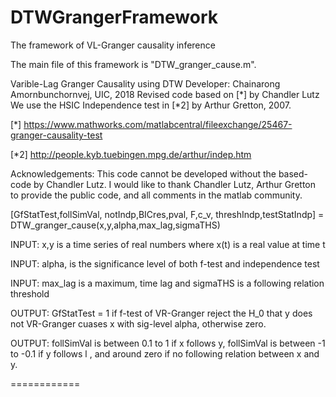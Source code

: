 

# DTWGrangerFramework

The framework of VL-Granger causality inference

The main file of this framework is "DTW_granger_cause.m".

Varible-Lag Granger Causality using DTW
Developer: Chainarong Amornbunchornvej, UIC, 2018
Revised code based on [*] by Chandler Lutz
We use the HSIC Independence test in [*2] by Arthur Gretton, 2007.

[*] https://www.mathworks.com/matlabcentral/fileexchange/25467-granger-causality-test

[*2] http://people.kyb.tuebingen.mpg.de/arthur/indep.htm

 Acknowledgements:
   This code cannot be developed without the based-code by Chandler Lutz.
   I would like to thank Chandler Lutz, Arthur Gretton to provide the public code, 
   and all comments in the matlab community.

 [GfStatTest,follSimVal, notIndp,BICres,pval, F,c_v, threshIndp,testStatIndp] = DTW_granger_cause(x,y,alpha,max_lag,sigmaTHS)
 
 INPUT: x,y is a time series of real numbers where x(t) is a real value at time t
 
 INPUT: alpha, is the significance level of both f-test and independence test
 
 INPUT: max_lag is a maximum, time lag and sigmaTHS is a following relation threshold
 
 OUTPUT: GfStatTest = 1 if f-test of VR-Granger reject the H_0 that y does not VR-Granger cuases x with sig-level alpha, otherwise zero.
 
 OUTPUT: follSimVal is between 0.1 to 1 if x follows y,  follSimVal is between -1 to -0.1 if y follows l , and around zero if no following
 relation between x and y.

============
